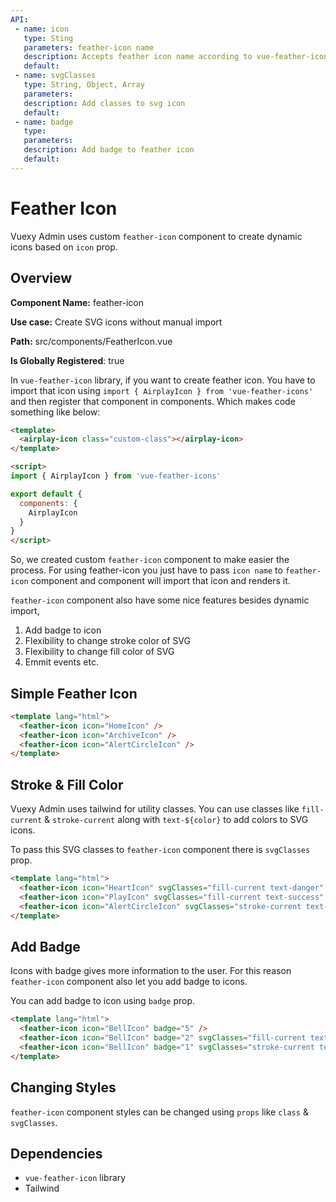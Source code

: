 ```yaml
---
API:
 - name: icon
   type: Sting
   parameters: feather-icon name
   description: Accepts feather icon name according to vue-feather-icon library
   default: 
 - name: svgClasses
   type: String, Object, Array
   parameters: 
   description: Add classes to svg icon
   default:
 - name: badge
   type: 
   parameters: 
   description: Add badge to feather icon
   default: 
---
```


# Feather Icon

<box header>
	
Vuexy Admin uses custom `feather-icon` component to create dynamic icons based on `icon` prop.

</box>

<box>
	
## Overview

**Component Name:** feather-icon
  
**Use case:** Create SVG icons without manual import

**Path:** src/components/FeatherIcon.vue

**Is Globally Registered**: true

In `vue-feather-icon` library, if you want to create feather icon. You have to import that icon using `import { AirplayIcon } from 'vue-feather-icons'` and then register that component in components. Which makes code something like below:

```html
<template>
  <airplay-icon class="custom-class"></airplay-icon>
</template>

<script>
import { AirplayIcon } from 'vue-feather-icons'

export default {
  components: {
    AirplayIcon
  }
}
</script>
```

So, we created custom `feather-icon` component to make easier the process. For using feather-icon you just have to pass ``icon name`` to `feather-icon` component and component will import that icon and renders it.

`feather-icon` component also have some nice features besides dynamic import,
1. Add badge to icon
2. Flexibility to change stroke color of SVG
3. Flexibility to change fill color of SVG
4. Emmit events etc.

</box>


<box>
	
## Simple Feather Icon

<vuecode md>
<div slot="demo">
 <feather-icon icon="HomeIcon" style="margin-right: 10px;" />
 <feather-icon icon="ArchiveIcon" style="margin-right: 10px;" />
 <feather-icon icon="AlertCircleIcon" style="margin-right: 10px;" />
</div>
<div slot="code">

```html
<template lang="html">
  <feather-icon icon="HomeIcon" />
  <feather-icon icon="ArchiveIcon" />
  <feather-icon icon="AlertCircleIcon" />
</template>
```

</div>
</vuecode>


</box>

<box>
	
## Stroke & Fill Color

Vuexy Admin uses tailwind for utility classes. You can use classes like `fill-current` & `stroke-current` along with `text-${color}` to add colors to SVG icons.

To pass this SVG classes to `feather-icon` component there is `svgClasses` prop.

<vuecode md>
<div slot="demo">
 <feather-icon icon="HeartIcon" svgClasses="svg-color-demo-1" style="margin-right: 10px;" />
 <feather-icon icon="PlayIcon" svgClasses="svg-color-demo-2" style="margin-right: 10px;" />
 <feather-icon icon="AlertCircleIcon" svgClasses="svg-color-demo-3" style="margin-right: 10px;" />
</div>
<div slot="code">

```html
<template lang="html">
  <feather-icon icon="HeartIcon" svgClasses="fill-current text-danger" />
  <feather-icon icon="PlayIcon" svgClasses="fill-current text-success" />
  <feather-icon icon="AlertCircleIcon" svgClasses="stroke-current text-warning" />
</template>
```

</div>
</vuecode>


</box>


<box>
	
## Add Badge

Icons with badge gives more information to the user. For this reason `feather-icon` component also let you add badge to icons.

You can add badge to icon using `badge` prop.

<vuecode md>
<div slot="demo">
 <feather-icon icon="BellIcon" badge="5" style="margin-right: 10px;" />
 <feather-icon icon="BellIcon" badge="2" svgClasses="svg-color-demo-2" style="margin-right: 10px;" />
 <feather-icon icon="BellIcon" badge="1" svgClasses="svg-color-demo-3" style="margin-right: 10px;" />
</div>
<div slot="code">

```html
<template lang="html">
  <feather-icon icon="BellIcon" badge="5" />
  <feather-icon icon="BellIcon" badge="2" svgClasses="fill-current text-success" />
  <feather-icon icon="BellIcon" badge="1" svgClasses="stroke-current text-warning" />
</template>
```

</div>
</vuecode>


</box>


<box>
	
## Changing Styles

`feather-icon` component styles can be changed using `props` like `class` & `svgClasses`.

</box>


<box>
	
## Dependencies

* `vue-feather-icon` library
* Tailwind

</box>

<style lang="scss">
.svg-color-demo-1 {
	fill: currentColor;
	color: #EA5455;
}

.svg-color-demo-2 {
	fill: currentColor;
	color: #28C76F;
}

.svg-color-demo-3 {
	stroke: currentColor;
	color: #FF9F43;
}

</style>
